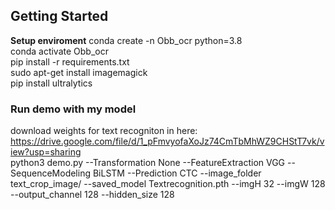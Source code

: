 ## Getting Started

**Setup enviroment**
conda create -n Obb_ocr python=3.8 <br>
conda activate Obb_ocr <br>
pip install -r requirements.txt <br>
sudo apt-get install imagemagick <br>
pip install ultralytics <br>
### Run demo with my model
download weights for text recogniton in here: https://drive.google.com/file/d/1_pFmvyofaXoJz74CmTbMhWZ9CHStT7vk/view?usp=sharing <br>
python3 demo.py --Transformation None --FeatureExtraction VGG --SequenceModeling BiLSTM --Prediction CTC --image_folder text_crop_image/ --saved_model Textrecognition.pth --imgH 32 --imgW 128 --output_channel 128 --hidden_size 128

